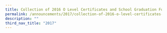```yaml
---
title: Collection of 2016 O Level Certificates and School Graduation Folders
permalink: /announcements/2017/collection-of-2016-o-level-certificates-and-school-graduation-folders/
description: ""
third_nav_title: "2017"
---
```

